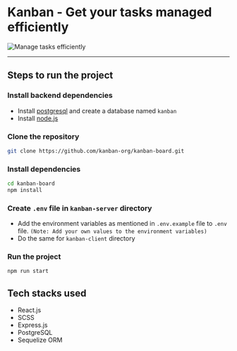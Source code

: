 # Kanban - Get your tasks managed efficiently

![Manage tasks efficiently](https://user-images.githubusercontent.com/64425886/209551448-b3fc036b-ed43-4fae-8753-7f301c21cbee.gif)

---

## Steps to run the project

### Install backend dependencies

- Install [postgresql](https://www.enterprisedb.com/downloads/postgres-postgresql-downloads) and create a database named `kanban`
- Install [node.js](https://nodejs.org/en/download/)

### Clone the repository

```bash
git clone https://github.com/kanban-org/kanban-board.git
```

### Install dependencies

```bash
cd kanban-board
npm install
```

### Create `.env` file in `kanban-server` directory
- Add the environment variables as mentioned in `.env.example` file to `.env` file.
`(Note: Add your own values to the environment variables)`
- Do the same for `kanban-client` directory



### Run the project

```bash
npm run start
```


## Tech stacks used

- React.js
- SCSS
- Express.js
- PostgreSQL
- Sequelize ORM
